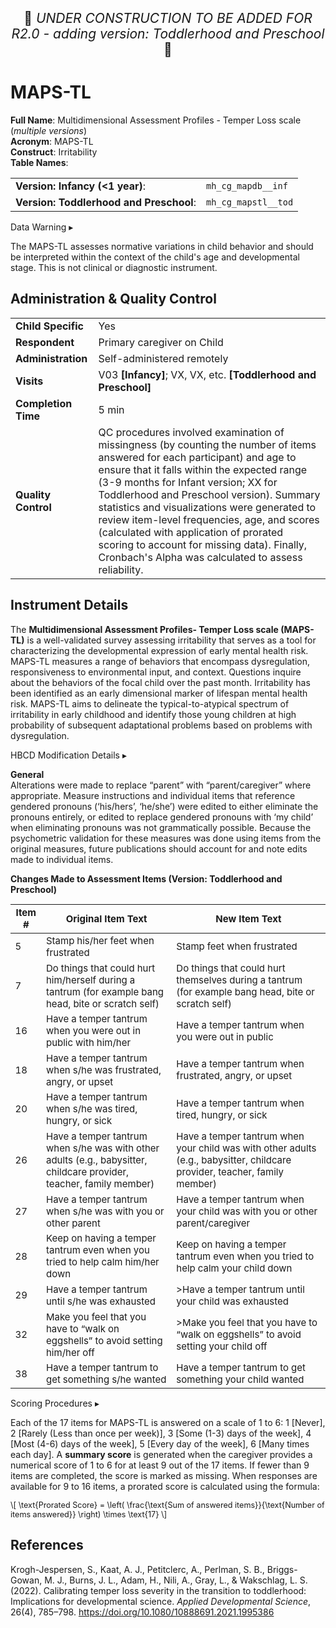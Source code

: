 <p style="text-align: center; font-size: 1.5em;">🚧 <i>UNDER CONSTRUCTION TO BE ADDED FOR R2.0 - adding version: Toddlerhood and Preschool</i> 🚧 </p>

# MAPS-TL

<p>
<strong>Full Name</strong>: Multidimensional Assessment Profiles - Temper Loss scale (<i>multiple versions</i>)<br>     
<strong>Acronym</strong>: MAPS-TL<br>
<strong>Construct</strong>: Irritability<br>
<strong>Table Names</strong>:
<table class="table-no-vertical-lines" style="width: 100%; border-collapse: collapse; table-layout: fixed;">
<tbody>
<tr>
  <td><b>Version: Infancy (&lt;1 year)</b>:</td>
  <td><code>mh_cg_mapdb__inf</code></td>
</tr>
<tr>
  <td><b>Version: Toddlerhood and Preschool</b>:</td>
  <td><code>mh_cg_mapstl__tod</code></td>
</tr>
</tbody>
</table>
</p>

<div id="warning" class="warning-banner" onclick="toggleCollapse(this)">
    <span class="emoji"><i class="fas fa-exclamation-triangle"></i></span>
  <span class="text-with-link">
  <span class="text">Data Warning</i></span>
  <a class="anchor-link" href="#warning" title="Copy link">
  <i class="fa-solid fa-link"></i>
  </a>
  </span>
  <span class="arrow">▸</span>
</div>
<div class="warning-collapsible-content">
<p>The MAPS-TL assesses normative variations in child behavior and should be interpreted within the context of the child's age and developmental stage. This is not clinical or diagnostic instrument.</p>  
</div>

## Administration & Quality Control

<table class="table-no-vertical-lines" style="width: 100%; border-collapse: collapse; table-layout: fixed;">
<tbody>
<tr><td><b>Child Specific</b></td>
<td>Yes</td></tr>
<tr><td><b>Respondent</b></td>
<td>Primary caregiver on Child</td></tr>
<tr><td><b>Administration</b></td>
<td style="word-wrap: break-word; white-space: normal;">Self-administered remotely</td></tr>
<tr><td><b>Visits</b></td>
<td style="word-wrap: break-word; white-space: normal;">V03 <strong>[Infancy]</strong>; VX, VX, etc. <strong>[Toddlerhood and Preschool]</strong></td></tr>
<tr><td><b>Completion Time</b></td>
<td>5 min</td></tr>
<tr><td><b>Quality Control</b></td>
<td style="word-wrap: break-word; white-space: normal;">QC procedures involved examination of missingness (by counting the number of items answered for each participant) and age to ensure that it falls within the expected range (3-9 months for Infant version; XX for Toddlerhood and Preschool version). Summary statistics and visualizations were generated to review item-level frequencies, age, and scores (calculated with application of prorated scoring to account for missing data). Finally, Cronbach's Alpha was calculated to assess reliability.</td></tr>
</tbody>
</table>

## Instrument Details

The **Multidimensional Assessment Profiles- Temper Loss scale (MAPS-TL)** is a well-validated survey assessing irritability that serves as a tool for characterizing the developmental expression of early mental health risk. MAPS-TL measures a range of behaviors that encompass dysregulation, responsiveness to environmental input, and context. Questions inquire about the behaviors of the focal child over the past month. Irritability has been identified as an early dimensional marker of lifespan mental health risk. MAPS-TL aims to delineate the typical-to-atypical spectrum of irritability in early childhood and identify those young children at high probability of subsequent adaptational problems based on problems with dysregulation. 

<div id="hbcd-mod" class="table-banner" onclick="toggleCollapse(this)">
  <span class="emoji"><i class="fa fa-gear"></i></span>
  <span class="text-with-link">
  <span class="text">HBCD Modification Details</span>
  <a class="anchor-link" href="#hbcd-mod" title="Copy link">
  <i class="fa-solid fa-link"></i>
  </a>
  </span>
  <span class="arrow">▸</span>
</div>
<div class="collapsible-content">
<p><b>General</b><br>
Alterations were made to replace “parent” with “parent/caregiver” where appropriate. Measure instructions and individual items that reference gendered pronouns (‘his/hers’, ‘he/she’) were edited to either eliminate the pronouns entirely, or edited to replace gendered pronouns with ‘my child’ when eliminating pronouns was not grammatically possible. Because the psychometric validation for these measures was done using items from the original measures, future publications should account for and note edits made to individual items.</p>
<p><b> Changes Made to Assessment Items (Version: Toddlerhood and Preschool)</b></p>
<table style="width: 100%; border-collapse: collapse; table-layout: fixed; font-size: 15px">
<thead>
  <tr>
  <th>Item #</th>
  <th>Original Item Text</th>
  <th>New Item Text</th>
  </tr>
</thead>
<tbody>
<tr>
<td style="word-wrap: break-word; white-space: normal;">5</td>
<td style="word-wrap: break-word; white-space: normal;">Stamp his/her feet when frustrated</td>
<td style="word-wrap: break-word; white-space: normal;">Stamp feet when frustrated</td>
</tr>
<tr>
<td style="word-wrap: break-word; white-space: normal;">7</td>
<td style="word-wrap: break-word; white-space: normal;">Do things that could hurt him/herself during a tantrum (for example bang head, bite or scratch self)</td>
<td style="word-wrap: break-word; white-space: normal;">Do things that could hurt themselves during a tantrum (for example bang head, bite or scratch self)</td>
</tr>
<tr>
<td style="word-wrap: break-word; white-space: normal;">16</td>
<td style="word-wrap: break-word; white-space: normal;">Have a temper tantrum when you were out in public with him/her</td>
<td style="word-wrap: break-word; white-space: normal;">Have a temper tantrum when you were out in public</td>
</tr>
<tr>
<td style="word-wrap: break-word; white-space: normal;">18</td>
<td style="word-wrap: break-word; white-space: normal;">Have a temper tantrum when s/he was frustrated, angry, or upset</td>
<td style="word-wrap: break-word; white-space: normal;">Have a temper tantrum when frustrated, angry, or upset</td>
</tr>
<tr>
<td style="word-wrap: break-word; white-space: normal;">20</td>
<td style="word-wrap: break-word; white-space: normal;">Have a temper tantrum when s/he was tired, hungry, or sick</td>
<td style="word-wrap: break-word; white-space: normal;">Have a temper tantrum when tired, hungry, or sick</td>
</tr>
<tr>
<td style="word-wrap: break-word; white-space: normal;">26</td>
<td style="word-wrap: break-word; white-space: normal;">Have a temper tantrum when s/he was with other adults (e.g., babysitter, childcare provider, teacher, family member)</td>
<td style="word-wrap: break-word; white-space: normal;">Have a temper tantrum when your child was with other adults (e.g., babysitter, childcare provider, teacher, family member)</td>
</tr>
<tr>
<td style="word-wrap: break-word; white-space: normal;">27</td>
<td style="word-wrap: break-word; white-space: normal;">Have a temper tantrum when s/he was with you or other parent</td>
<td style="word-wrap: break-word; white-space: normal;">Have a temper tantrum when your child was with you or other parent/caregiver</td>
</tr>
<tr>
<td style="word-wrap: break-word; white-space: normal;">28</td>
<td style="word-wrap: break-word; white-space: normal;">Keep on having a temper tantrum even when you tried to help calm him/her down</td>
<td style="word-wrap: break-word; white-space: normal;">Keep on having a temper tantrum even when you tried to help calm your child down</td>
</tr>
<tr>
<td style="word-wrap: break-word; white-space: normal;">29</td>
<td style="word-wrap: break-word; white-space: normal;">Have a temper tantrum until s/he was exhausted</td>
<td style="word-wrap: break-word; white-space: normal;">>Have a temper tantrum until your child was exhausted</td>
</tr>
<tr>
<td style="word-wrap: break-word; white-space: normal;">32</td>
<td style="word-wrap: break-word; white-space: normal;">Make you feel that you have to &ldquo;walk on eggshells&rdquo; to avoid setting him/her off</td>
<td style="word-wrap: break-word; white-space: normal;">>Make you feel that you have to &ldquo;walk on eggshells&rdquo; to avoid setting your child off</td>
</tr>
<tr>
<td style="word-wrap: break-word; white-space: normal;">38</td>
<td style="word-wrap: break-word; white-space: normal;">Have a temper tantrum to get something s/he wanted</td>
<td style="word-wrap: break-word; white-space: normal;">Have a temper tantrum to get something your child wanted</td>
</tr>
</tbody>
</table>
</div>

<div id="scoring" class="table-banner" onclick="toggleCollapse(this)">
  <span class="emoji"><i class="fa fa-calculator"></i></span>
  <span class="text-with-link">
  <span class="text">Scoring Procedures</span>
  <a class="anchor-link" href="#scoring" title="Copy link">
  <i class="fa-solid fa-link"></i>
  </a>
  </span>
  <span class="arrow">▸</span>
</div>
<div class="collapsible-content">
<p>Each of the 17 items for MAPS-TL is answered on a scale of 1 to 6: 1 [Never], 2 [Rarely (Less than once per week)], 3 [Some (1-3) days of the week], 4 [Most (4-6) days of the week], 5 [Every day of the week], 6 [Many times each day]. A <strong>summary score</strong> is generated when the caregiver provides a numerical score of 1 to 6 for at least 9 out of the 17 items. If fewer than 9 items are completed, the score is marked as missing. When responses are available for 9 to 16 items, a prorated score is calculated using the formula:
<p style="font-size: 0.9em;">
  \[
  \text{Prorated Score} = \left( \frac{\text{Sum of answered items}}{\text{Number of items answered}} \right) \times \text{17}
  \]
</p>
</div>

## References
<div class="references">
<p>Krogh-Jespersen, S., Kaat, A. J., Petitclerc, A., Perlman, S. B., Briggs-Gowan, M. J., Burns, J. L., Adam, H., Nili, A., Gray, L., &amp; Wakschlag, L. S. (2022). Calibrating temper loss severity in the transition to toddlerhood: Implications for developmental science. <em>Applied Developmental Science</em>, 26(4), 785–798. <a href="https://doi.org/10.1080/10888691.2021.1995386">https://doi.org/10.1080/10888691.2021.1995386</a></p>
</div>
<br>